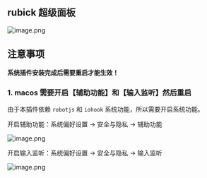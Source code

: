 ## rubick 超级面板
![image.png](https://p6-juejin.byteimg.com/tos-cn-i-k3u1fbpfcp/e145c198019a494c8bb1c6ea57f04da7~tplv-k3u1fbpfcp-watermark.image?)

## 注意事项
**系统插件安装完成后需要重启才能生效！**
### 1. macos 需要开启【辅助功能】和【输入监听】然后重启
由于本插件依赖 `robotjs` 和 `iohook` 系统功能，所以需要开启系统功能。

开启辅助功能：系统偏好设置 -> 安全与隐私 -> 辅助功能

![image.png](https://p1-juejin.byteimg.com/tos-cn-i-k3u1fbpfcp/d17c99c93a0b48e898c5568026085dc8~tplv-k3u1fbpfcp-watermark.image?)


开启输入监听：系统偏好设置 -> 安全与隐私 -> 输入监听

![image.png](https://p1-juejin.byteimg.com/tos-cn-i-k3u1fbpfcp/1cae72aae80946088174356f5181d059~tplv-k3u1fbpfcp-watermark.image?)
